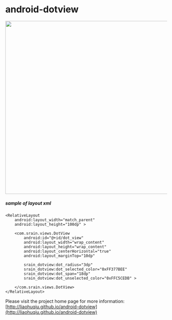android-dotview
===============

<div style="text-align:center;">
    <img src="http://www.liaohuqiu.net/android-dotview/images/dotview-demo.png" width="540px"/>
</div>


<h5>sample of layout xml</h5>

    <RelativeLayout
        android:layout_width="match_parent"
        android:layout_height="100dp" >

        <com.srain.views.DotView
            android:id="@+id/dot_view"
            android:layout_width="wrap_content"
            android:layout_height="wrap_content"
            android:layout_centerHorizontal="true"
            android:layout_marginTop="10dp"
            
            srain_dotview:dot_radius="3dp"
            srain_dotview:dot_selected_color="0xFF377BEE"
            srain_dotview:dot_span="18dp"
            srain_dotview:dot_unselected_color="0xFFC5CEDB" >
            
        </com.srain.views.DotView>
    </RelativeLayout>
    
    
Please visit the project home page for more information: [http://liaohuqiu.github.io/android-dotview](http://liaohuqiu.github.io/android-dotview)
